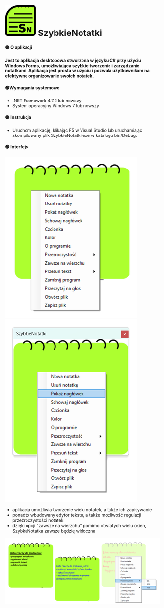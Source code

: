 # <img src="111.png"> SzybkieNotatki

#### :green_circle: O aplikacji
#### Jest to aplikacja desktopowa stworzona w języku C# przy użyciu Windows Forms, umożliwiająca szybkie tworzenie i zarządzanie notatkami. Aplikacja jest prosta w użyciu i pozwala użytkownikom na efektywne organizowanie swoich notatek.



#### :green_circle:Wymagania systemowe
- .NET Framework 4.7.2 lub nowszy
- System operacyjny Windows 7 lub nowszy

#### :green_circle: Instrukcja 
- Uruchom aplikację, klikając F5 w Visual Studio lub uruchamiając skompilowany plik SzybkieNotatki.exe w katalogu bin/Debug.
#### :green_circle: Interfejs 
<img src="Interfejs.png"> <img src="Funkcja2.png">


- aplikacja umożliwia tworzenie wielu notatek, a także ich zapisywanie
- ponadto wbudowany edytor tekstu, a także możliwość regulacji przeźroczystości notatek
- dzięki opcji "zawsze na wierzchu" pomimo otwratych wielu okien, SzybkaNotatka zawsze będzię widoczna 
<img src="Funkcje1.png">
